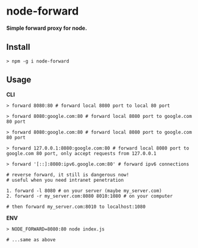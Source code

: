 # node-forward

**Simple forward proxy for node.**

## Install

~~~shell
> npm -g i node-forward
~~~

## Usage

**CLI**

~~~shell
> forward 8080:80 # forward local 8080 port to local 80 port

> forward 8080:google.com:80 # forward local 8080 port to google.com 80 port

> forward 8080:google.com:80 # forward local 8080 port to google.com 80 port

> forward 127.0.0.1:8080:google.com:80 # forward local 8080 port to google.com 80 port, only accept requests from 127.0.0.1

> forward '[::]:8080:ipv6.google.com:80' # forward ipv6 connections
~~~

~~~shell
# reverse forward, it still is dangerous now!
# useful when you need intranet penetration

1. forward -l 8080 # on your server (maybe my_server.com)
2. forward -r my_server.com:8080 8010:1080 # on your computer

# then forward my_server.com:8010 to localhost:1080
~~~

**ENV**

~~~shell
> NODE_FORWARD=8080:80 node index.js

# ...same as above
~~~
